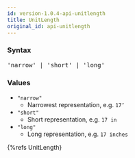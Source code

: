 ```yaml
---
id: version-1.0.4-api-unitlength
title: UnitLength
original_id: api-unitlength
---
```


### Syntax

<pre class="syntax">
'narrow' | 'short' | 'long'
</pre>

### Values
  - `"narrow"`
    - Narrowest representation, e.g. `17″`
  - `"short"`
    - Short representation, e.g. `17 in`
  - `"long"`
    - Long representation, e.g. `17 inches`

{%refs UnitLength}
